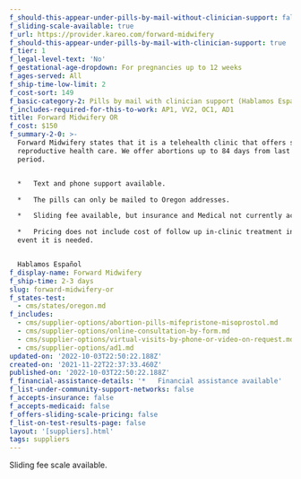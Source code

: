 ```yaml
---
f_should-this-appear-under-pills-by-mail-without-clinician-support: false
f_sliding-scale-available: true
f_url: https://provider.kareo.com/forward-midwifery
f_should-this-appear-under-pills-by-mail-with-clinician-support: true
f_tier: 1
f_legal-level-text: 'No'
f_gestational-age-dropdown: For pregnancies up to 12 weeks
f_ages-served: All
f_ship-time-low-limit: 2
f_cost-sort: 149
f_basic-category-2: Pills by mail with clinician support (Hablamos Español)
f_includes-required-for-this-to-work: AP1, VV2, OC1, AD1
title: Forward Midwifery OR
f_cost: $150
f_summary-2-0: >-
  Forward Midwifery states that it is a telehealth clinic that offers sexual and
  reproductive health care. We offer abortions up to 84 days from last menstrual
  period.


  *   Text and phone support available.

  *   The pills can only be mailed to Oregon addresses.

  *   Sliding fee available, but insurance and Medical not currently accepted.

  *   Pricing does not include cost of follow up in-clinic treatment in the rare
  event it is needed.


  Hablamos Español
f_display-name: Forward Midwifery
f_ship-time: 2-3 days
slug: forward-midwifery-or
f_states-test:
  - cms/states/oregon.md
f_includes:
  - cms/supplier-options/abortion-pills-mifepristone-misoprostol.md
  - cms/supplier-options/online-consultation-by-form.md
  - cms/supplier-options/virtual-visits-by-phone-or-video-on-request.md
  - cms/supplier-options/ad1.md
updated-on: '2022-10-03T22:50:22.188Z'
created-on: '2021-11-22T22:37:33.460Z'
published-on: '2022-10-03T22:50:22.188Z'
f_financial-assistance-details: '*   Financial assistance available'
f_list-under-community-support-networks: false
f_accepts-insurance: false
f_accepts-medicaid: false
f_offers-sliding-scale-pricing: false
f_list-on-test-results-page: false
layout: '[suppliers].html'
tags: suppliers
---
```


Sliding fee scale available.

